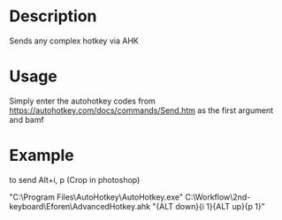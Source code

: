 # Description
Sends any complex hotkey via AHK

# Usage
Simply enter the autohotkey codes from https://autohotkey.com/docs/commands/Send.htm as the first argument and bamf

# Example
to send Alt+i, p (Crop in photoshop)

"C:\Program Files\AutoHotkey\AutoHotkey.exe" C:\Workflow\2nd-keyboard\Eforen\AdvancedHotkey.ahk "{ALT down}{i 1}{ALT up}{p 1}"